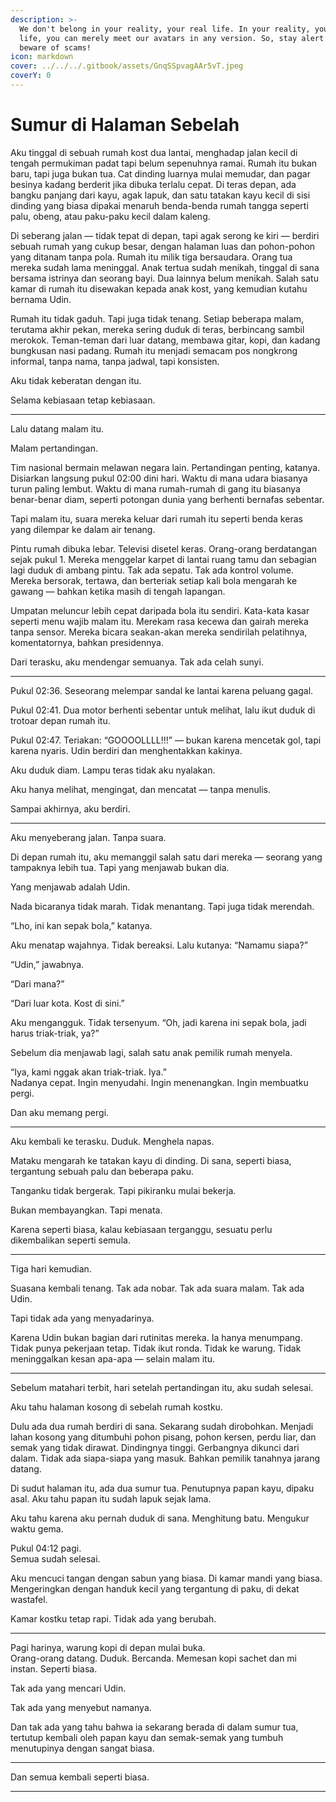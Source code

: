 ```yaml
---
description: >-
  We don't belong in your reality, your real life. In your reality, your real
  life, you can merely meet our avatars in any version. So, stay alert and
  beware of scams!
icon: markdown
cover: ../../../.gitbook/assets/GnqSSpvagAAr5vT.jpeg
coverY: 0
---
```


# Sumur di Halaman Sebelah

Aku tinggal di sebuah rumah kost dua lantai, menghadap jalan kecil di tengah permukiman padat tapi belum sepenuhnya ramai. Rumah itu bukan baru, tapi juga bukan tua. Cat dinding luarnya mulai memudar, dan pagar besinya kadang berderit jika dibuka terlalu cepat. Di teras depan, ada bangku panjang dari kayu, agak lapuk, dan satu tatakan kayu kecil di sisi dinding yang biasa dipakai menaruh benda-benda rumah tangga seperti palu, obeng, atau paku-paku kecil dalam kaleng.

Di seberang jalan — tidak tepat di depan, tapi agak serong ke kiri — berdiri sebuah rumah yang cukup besar, dengan halaman luas dan pohon-pohon yang ditanam tanpa pola. Rumah itu milik tiga bersaudara. Orang tua mereka sudah lama meninggal. Anak tertua sudah menikah, tinggal di sana bersama istrinya dan seorang bayi. Dua lainnya belum menikah. Salah satu kamar di rumah itu disewakan kepada anak kost, yang kemudian kutahu bernama Udin.

Rumah itu tidak gaduh. Tapi juga tidak tenang. Setiap beberapa malam, terutama akhir pekan, mereka sering duduk di teras, berbincang sambil merokok. Teman-teman dari luar datang, membawa gitar, kopi, dan kadang bungkusan nasi padang. Rumah itu menjadi semacam pos nongkrong informal, tanpa nama, tanpa jadwal, tapi konsisten.

Aku tidak keberatan dengan itu.

Selama kebiasaan tetap kebiasaan.

***

Lalu datang malam itu.  

Malam pertandingan.

Tim nasional bermain melawan negara lain. Pertandingan penting, katanya. Disiarkan langsung pukul 02:00 dini hari. Waktu di mana udara biasanya turun paling lembut. Waktu di mana rumah-rumah di gang itu biasanya benar-benar diam, seperti potongan dunia yang berhenti bernafas sebentar.

Tapi malam itu, suara mereka keluar dari rumah itu seperti benda keras yang dilempar ke dalam air tenang.

Pintu rumah dibuka lebar. Televisi disetel keras. Orang-orang berdatangan sejak pukul 1. Mereka menggelar karpet di lantai ruang tamu dan sebagian lagi duduk di ambang pintu. Tak ada sepatu. Tak ada kontrol volume. Mereka bersorak, tertawa, dan berteriak setiap kali bola mengarah ke gawang — bahkan ketika masih di tengah lapangan.

Umpatan meluncur lebih cepat daripada bola itu sendiri. Kata-kata kasar seperti menu wajib malam itu. Merekam rasa kecewa dan gairah mereka tanpa sensor. Mereka bicara seakan-akan mereka sendirilah pelatihnya, komentatornya, bahkan presidennya.

Dari terasku, aku mendengar semuanya. Tak ada celah sunyi.

***

Pukul 02:36. Seseorang melempar sandal ke lantai karena peluang gagal.

Pukul 02:41. Dua motor berhenti sebentar untuk melihat, lalu ikut duduk di trotoar depan rumah itu.

Pukul 02:47. Teriakan: “GOOOOLLLL!!!” — bukan karena mencetak gol, tapi karena nyaris. Udin berdiri dan menghentakkan kakinya.

Aku duduk diam. Lampu teras tidak aku nyalakan.

Aku hanya melihat, mengingat, dan mencatat — tanpa menulis.  

Sampai akhirnya, aku berdiri.

***

Aku menyeberang jalan. Tanpa suara.

Di depan rumah itu, aku memanggil salah satu dari mereka — seorang yang tampaknya lebih tua. Tapi yang menjawab bukan dia.

Yang menjawab adalah Udin.

Nada bicaranya tidak marah. Tidak menantang. Tapi juga tidak merendah.

“Lho, ini kan sepak bola,” katanya.

Aku menatap wajahnya. Tidak bereaksi. Lalu kutanya: “Namamu siapa?”

“Udin,” jawabnya.

“Dari mana?”

“Dari luar kota. Kost di sini.”

Aku mengangguk. Tidak tersenyum. “Oh, jadi karena ini sepak bola, jadi harus triak-triak, ya?”

Sebelum dia menjawab lagi, salah satu anak pemilik rumah menyela.

“Iya, kami nggak akan triak-triak. Iya.”  
Nadanya cepat. Ingin menyudahi. Ingin menenangkan. Ingin membuatku pergi.

Dan aku memang pergi.

***

Aku kembali ke terasku. Duduk. Menghela napas.

Mataku mengarah ke tatakan kayu di dinding. Di sana, seperti biasa, tergantung sebuah palu dan beberapa paku.

Tanganku tidak bergerak. Tapi pikiranku mulai bekerja.

Bukan membayangkan. Tapi menata.

Karena seperti biasa, kalau kebiasaan terganggu, sesuatu perlu dikembalikan seperti semula.

***

Tiga hari kemudian.

Suasana kembali tenang. Tak ada nobar. Tak ada suara malam. Tak ada Udin.

Tapi tidak ada yang menyadarinya.

Karena Udin bukan bagian dari rutinitas mereka. Ia hanya menumpang. Tidak punya pekerjaan tetap. Tidak ikut ronda. Tidak ke warung. Tidak meninggalkan kesan apa-apa — selain malam itu.

***

Sebelum matahari terbit, hari setelah pertandingan itu, aku sudah selesai.

Aku tahu halaman kosong di sebelah rumah kostku.

Dulu ada dua rumah berdiri di sana. Sekarang sudah dirobohkan. Menjadi lahan kosong yang ditumbuhi pohon pisang, pohon kersen, perdu liar, dan semak yang tidak dirawat. Dindingnya tinggi. Gerbangnya dikunci dari dalam. Tidak ada siapa-siapa yang masuk. Bahkan pemilik tanahnya jarang datang.

Di sudut halaman itu, ada dua sumur tua. Penutupnya papan kayu, dipaku asal. Aku tahu papan itu sudah lapuk sejak lama.

Aku tahu karena aku pernah duduk di sana. Menghitung batu. Mengukur waktu gema.

Pukul 04:12 pagi.  
Semua sudah selesai.

Aku mencuci tangan dengan sabun yang biasa. Di kamar mandi yang biasa. Mengeringkan dengan handuk kecil yang tergantung di paku, di dekat wastafel.

Kamar kostku tetap rapi. Tidak ada yang berubah.

***

Pagi harinya, warung kopi di depan mulai buka.  
Orang-orang datang. Duduk. Bercanda. Memesan kopi sachet dan mi instan. Seperti biasa.

Tak ada yang mencari Udin.

Tak ada yang menyebut namanya.

Dan tak ada yang tahu bahwa ia sekarang berada di dalam sumur tua, tertutup kembali oleh papan kayu dan semak-semak yang tumbuh menutupinya dengan sangat biasa.

***

Dan semua kembali seperti biasa.

***
